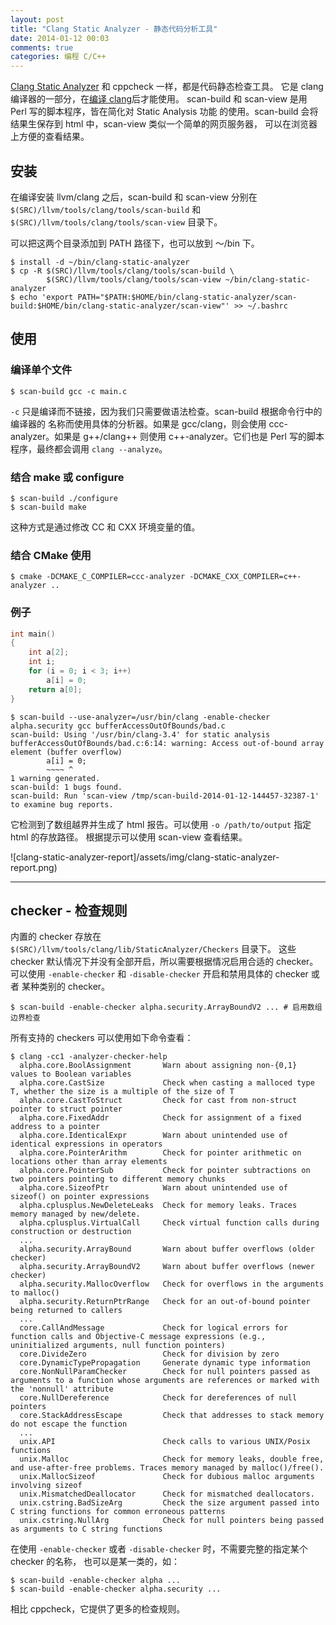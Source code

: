```yaml
---
layout: post
title: "Clang Static Analyzer - 静态代码分析工具"
date: 2014-01-12 00:03
comments: true
categories: 编程 C/C++
---
```


[Clang Static Analyzer](http://clang-analyzer.llvm.org/index.html) 和 cppcheck 一样，都是代码静态检查工具。
它是 clang 编译器的一部分，在[编译 clang](http://clang.llvm.org/get_started.html#build)后才能使用。
 scan-build 和 scan-view 是用 Perl 写的脚本程序，皆在简化对 Static Analysis 功能
的使用。scan-build 会将结果生保存到 html 中，scan-view 类似一个简单的网页服务器，
可以在浏览器上方便的查看结果。

<!-- more -->

## 安装 ##

在编译安装 llvm/clang 之后，scan-build 和 scan-view 分别在   
`$(SRC)/llvm/tools/clang/tools/scan-build` 和   
`$(SRC)/llvm/tools/clang/tools/scan-view` 目录下。

可以把这两个目录添加到 PATH 路径下，也可以放到 ～/bin 下。
```shell
$ install -d ~/bin/clang-static-analyzer
$ cp -R $(SRC)/llvm/tools/clang/tools/scan-build \
        $(SRC)/llvm/tools/clang/tools/scan-view ~/bin/clang-static-analyzer
$ echo 'export PATH="$PATH:$HOME/bin/clang-static-analyzer/scan-build:$HOME/bin/clang-static-analyzer/scan-view"' >> ~/.bashrc
```

## 使用 ##

### 编译单个文件 ###
```shell
$ scan-build gcc -c main.c
```

`-c` 只是编译而不链接，因为我们只需要做语法检查。scan-build 根据命令行中的编译器的
名称而使用具体的分析器。如果是 gcc/clang，则会使用 ccc-analyzer。如果是 g++/clang++ 则使用
c++-analyzer。它们也是 Perl 写的脚本程序，最终都会调用 `clang --analyze`。

### 结合 make 或 configure ###

```shell
$ scan-build ./configure
$ scan-build make
```

这种方式是通过修改 CC 和 CXX 环境变量的值。


### 结合 CMake 使用 ###

```shell
$ cmake -DCMAKE_C_COMPILER=ccc-analyzer -DCMAKE_CXX_COMPILER=c++-analyzer ..
```

### 例子 ###

```c
int main()
{
    int a[2];
    int i;
    for (i = 0; i < 3; i++)
        a[i] = 0;
    return a[0];
}
```

```shell
$ scan-build --use-analyzer=/usr/bin/clang -enable-checker alpha.security gcc bufferAccessOutOfBounds/bad.c
scan-build: Using '/usr/bin/clang-3.4' for static analysis
bufferAccessOutOfBounds/bad.c:6:14: warning: Access out-of-bound array element (buffer overflow)
        a[i] = 0;
        ~~~~ ^
1 warning generated.
scan-build: 1 bugs found.
scan-build: Run 'scan-view /tmp/scan-build-2014-01-12-144457-32387-1' to examine bug reports.
```

它检测到了数组越界并生成了 html 报告。可以使用 `-o /path/to/output` 指定 html 的存放路径。
根据提示可以使用 scan-view 查看结果。

![clang-static-analyzer-report]/assets/img/clang-static-analyzer-report.png)

------------------------------------

## checker - 检查规则 ##
内置的 checker 存放在 `$(SRC)/llvm/tools/clang/lib/StaticAnalyzer/Checkers` 目录下。
这些 checker 默认情况下并没有全部开启，所以需要根据情况启用合适的 checker。可以使用
`-enable-checker` 和 `-disable-checker` 开启和禁用具体的 checker 或者 某种类别的
checker。

```shell
$ scan-build -enable-checker alpha.security.ArrayBoundV2 ... # 启用数组边界检查
```

所有支持的 checkers 可以使用如下命令查看：
```shell
$ clang -cc1 -analyzer-checker-help
  alpha.core.BoolAssignment       Warn about assigning non-{0,1} values to Boolean variables
  alpha.core.CastSize             Check when casting a malloced type T, whether the size is a multiple of the size of T
  alpha.core.CastToStruct         Check for cast from non-struct pointer to struct pointer
  alpha.core.FixedAddr            Check for assignment of a fixed address to a pointer
  alpha.core.IdenticalExpr        Warn about unintended use of identical expressions in operators
  alpha.core.PointerArithm        Check for pointer arithmetic on locations other than array elements
  alpha.core.PointerSub           Check for pointer subtractions on two pointers pointing to different memory chunks
  alpha.core.SizeofPtr            Warn about unintended use of sizeof() on pointer expressions
  alpha.cplusplus.NewDeleteLeaks  Check for memory leaks. Traces memory managed by new/delete.
  alpha.cplusplus.VirtualCall     Check virtual function calls during construction or destruction
  ...
  alpha.security.ArrayBound       Warn about buffer overflows (older checker)
  alpha.security.ArrayBoundV2     Warn about buffer overflows (newer checker)
  alpha.security.MallocOverflow   Check for overflows in the arguments to malloc()
  alpha.security.ReturnPtrRange   Check for an out-of-bound pointer being returned to callers
  ...
  core.CallAndMessage             Check for logical errors for function calls and Objective-C message expressions (e.g., uninitialized arguments, null function pointers)
  core.DivideZero                 Check for division by zero
  core.DynamicTypePropagation     Generate dynamic type information
  core.NonNullParamChecker        Check for null pointers passed as arguments to a function whose arguments are references or marked with the 'nonnull' attribute
  core.NullDereference            Check for dereferences of null pointers
  core.StackAddressEscape         Check that addresses to stack memory do not escape the function
  ...
  unix.API                        Check calls to various UNIX/Posix functions
  unix.Malloc                     Check for memory leaks, double free, and use-after-free problems. Traces memory managed by malloc()/free().
  unix.MallocSizeof               Check for dubious malloc arguments involving sizeof
  unix.MismatchedDeallocator      Check for mismatched deallocators.
  unix.cstring.BadSizeArg         Check the size argument passed into C string functions for common erroneous patterns
  unix.cstring.NullArg            Check for null pointers being passed as arguments to C string functions
```

在使用 `-enable-checker` 或者 `-disable-checker` 时，不需要完整的指定某个 checker 的名称，
也可以是某一类的，如：    
```shell
$ scan-build -enable-checker alpha ...
$ scan-build -enable-checker alpha.security ...
```

相比 cppcheck，它提供了更多的检查规则。
